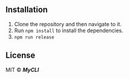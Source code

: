 ## Installation

1. Clone the repository and then navigate to it.
2. Run ```npm install``` to install the dependencies.
3. ```npm run release```

## License

MIT © ***MyCLI***

